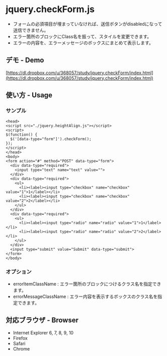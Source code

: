 # jquery.checkForm.js

- フォームの必須項目が埋まっていなければ、送信ボタンがdisabledになって送信できません。
- エラー箇所のブロックにClass名を振って、スタイルを変更できます。
- エラーの内容を、エラーメッセージのボックスにまとめて表示します。

## デモ - Demo

[https://dl.dropbox.com/u/368057/study/jquery.checkForm/index.html](https://dl.dropbox.com/u/368057/study/jquery.checkForm/index.html)

## 使い方 - Usage

### サンプル

	<head>
	<script src="./jquery.heightAlign.js"></script>
	<script>
	$(function() {
	  $('[data-type="form"]').checkForm();
	});
	</script>
	</head>
	<body>
	<form action="#" method="POST" data-type="form">
	  <div data-type="required">
	    <input type="text" name="text" value="">
	  </div>
	  <div data-type="required">
	    <ul>
	      <li><label><input type="checkbox" name="checkbox" value="1">1</label></li>
	      <li><label><input type="checkbox" name="checkbox" value="2">2</label></li>
	    </ul>
	  </div>
	  <div data-type="required">
	    <ul>
	      <li><label><input type="radio" name="radio" value="1">1</label></li>
	      <li><label><input type="radio" name="radio" value="2">2</label></li>
	    </ul>
	  </div>
	  <input type="submit" value="Submit" data-type="submit">
	</form>
	</body>

### オプション

- errorItemClassName : エラー箇所のブロックにつけるクラス名を指定できます。
- errorMessageClassName : エラー内容を表示するボックスのクラス名を指定できます。

## 対応ブラウザ - Browser

- Internet Explorer 6, 7, 8, 9, 10
- Firefox
- Safari
- Chrome

